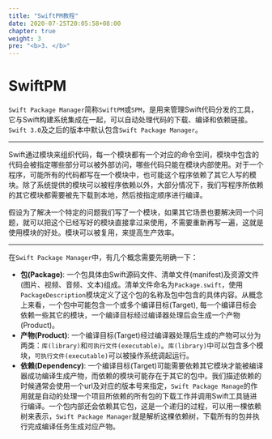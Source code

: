 ```yaml
---
title: "SwiftPM教程"
date: 2020-07-25T20:05:58+08:00
chapter: true
weight: 3
pre: "<b>3. </b>"
---
```


# SwiftPM

`Swift Package Manager`简称`SwiftPM`或`SPM`，是用来管理Swift代码分发的工具，它与Swift构建系统集成在一起，可以自动处理代码的下载、编译和依赖链接。`Swift 3.0`及之后的版本中默认包含`Swift Package Manager`。

---

Swift通过模块来组织代码，每一个模块都有一个对应的命令空间，模块中包含的代码会被指定哪些部分可以被外部访问，哪些代码只能在模块内部使用。对于一个程序，可能所有的代码都写在一个模块中，也可能这个程序依赖了其它人写的模块。除了系统提供的模块可以被程序依赖以外，大部分情况下，我们写程序所依赖的其它模块都需要被先下载到本地，然后按指定顺序进行编译。

假设为了解决一个特定的问题我们写了一个模块，如果其它场景也要解决同一个问题，就可以把这个已经写好的模块直接拿过来使用，不需要重新再写一遍，这就是使用模块的好处。模块可以被复用，来提高生产效率。

---
在`Swift Package Manager`中，有几个概念需要先明确一下：
- **包(Package)**: 一个包具体由Swift源码文件、清单文件(manifest)及资源文件(图片、视频、音频、文本)组成。清单文件命名为`Package.swift`，使用`PackageDescription`模块定义了这个包的名称及包中包含的具体内容。从概念上来看，一个包中可能包含一个或多个编译目标(Target), 每一个编译目标会依赖一些其它的模块，一个编译目标经过编译器处理后会生成一个产物(Product)。
- **产物(Product)**: 一个编译目标(Target)经过编译器处理后生成的产物可以分为两类：`库(library)`和`可执行文件(executable)`。`库(library)`中可以包含多个模块，`可执行文件(executable)`可以被操作系统调起运行。
- **依赖(Dependency)**: 一个编译目标(Target)可能需要依赖其它模块才能被编译器成功编译生成产物，而依赖的模块可能存在于其它的包中。我们描述依赖的时候通常会使用一个url及对应的版本号来指定，`Swift Package Manage`的作用就是自动的处理一个项目所依赖的所有包的下载工作并调用Swift工具链进行编译。一个包内部还会依赖其它包，这是一个递归的过程，可以用一棵依赖树来表示，`Swift Package Manager`就是解析这棵依赖树，下载所有的包并执行完成编译任务生成对应产物。


